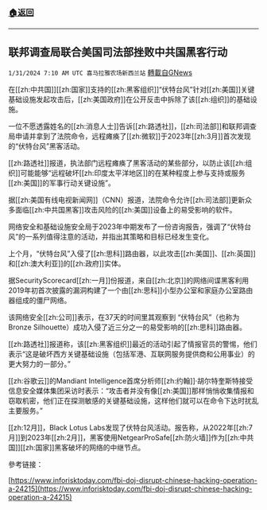 ###  [:house:返回](README.md)
---


## 联邦调查局联合美国司法部挫败中共国黑客行动
`1/31/2024 7:10 AM UTC 喜马拉雅农场新西兰站` [轉載自GNews](https://gnews.org/articles/2268857)

在[[zh:中共国]][[zh:国家]]支持的[[zh:黑客组织]]“伏特台风”针对[[zh:美国]]关键基础设施发起攻击后，[[zh:美国政府]]在公开反击中拆除了该[[zh:组织]]的基础设施。

一位不愿透露姓名的[[zh:消息人士]]告诉[[zh:路透社]]，[[zh:司法部]]和联邦调查局申请并拿到了法院命令，远程瘫痪了[[zh:微软]]于2023年[[zh:3月]]首次发现的“伏特台风”黑客活动。

[[zh:路透社]]报道，执法部门远程瘫痪了黑客活动的某些部分，以防止该[[zh:组织]]可能能够“远程破坏[[zh:印度太平洋地区]]的在某种程度上参与支持或服务[[zh:美国]]的军事行动关键设施”。

据[[zh:美国有线电视新闻网]]（CNN）报道，法院命令允许[[zh:司法部]]更新众多面临[[zh:中共国黑客]]攻击风险的[[zh:美国]]设备上的易受影响的软件。

网络安全和基础设施安全局于2023年中期发布了一份咨询报告，强调了“伏特台风”的一系列值得注意的活动，并指出其策略和目标已经发生变化。

上个月，“伏特台风”入侵了[[zh:思科]]路由器，以此攻击[[zh:美国]]、[[zh:英国]]和[[zh:澳大利亚]]的[[zh:政府]]实体。

据SecurityScorecard[[zh:一月]]份报道，来自[[zh:北京]]的网络间谍黑客利用2019年初首次披露的漏洞构建了一个由[[zh:思科]]小型办公室和家庭办公室路由器组成的僵尸网络。

该网络安全[[zh:公司]]表示，在37天的时间里其观察到 “伏特台风”（也称为Bronze Silhouette）成功入侵了近三分之一的易受影响的[[zh:思科]]路由器。

[[zh:路透社]]报道称，该[[zh:黑客组织]]最近的活动引起了情报官员的警惕，他们表示“这是破坏西方关键基础设施（包括军港、互联网服务提供商和公用事业）的更大努力的一部分。”

[[zh:谷歌云]]的Mandiant Intelligence首席分析师[[zh:约翰]]·胡尔特奎斯特接受信息安全媒体集团采访时表示：“攻击者并没有像[[zh:美国]]那样悄悄收集情报和窃取机密，他们正在探测敏感的关键基础设施，这样他们就可以在命令下达时扰乱主要服务。”

[[zh:12月]]，Black Lotus Labs发现了伏特台风活动。报告称，从2022年[[zh:7月]]到2023年[[zh:2月]]，黑客使用NetgearProSafe[[zh:防火墙]]作为[[zh:中共国]][[zh:国家]]黑客破坏的网络的中继节点。

參考链接：

[https://www.inforisktoday.com/fbi-doj-disrupt-chinese-hacking-operation-a-24215](https://www.inforisktoday.com/fbi-doj-disrupt-chinese-hacking-operation-a-24215)




